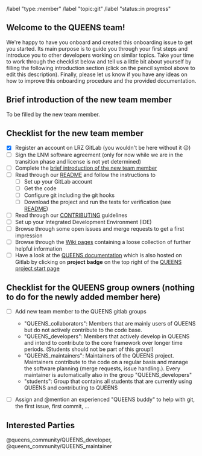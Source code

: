 <!-- Set default label -->
/label "type::member" /label "topic:git" /label "status::in progress"

<!---
Fill the Title field above with "Onboarding FirstName LastName".
-->

<!---
Note that anything between these delimiters is a comment that will not appear in the issue description once created. Click on the Preview tab to see what everything will look like when you submit.
-->

<!---
@mention below the new developer.
-->

## Welcome to the QUEENS team!

We're happy to have you onboard and created this onboarding issue to get you started. Its main purpose is to guide you through your first steps and introduce you to other developers working on similar topics. Take your time to work through the checklist below and tell us a little bit about yourself by filling the following introduction section (click on the pencil symbol above to edit this description). Finally, please let us know if you have any ideas on how to improve this onboarding procedure and the provided documentation.


## Brief introduction of the new team member
<!---
This is of course completely up to you. Feel free to share with us whatever you like.
However, to give you some inspiration, here is a list of things that might be of interest to others:
Your name, affiliation, office location, background (field of study, prior experience with coding), field of research, or thesis topic.
-->
To be filled by the new team member.


## Checklist for the new team member
<!---
Tick the box as soon as a task is completed (either by inserting an "x" in edit mode or clicking on it in view mode).
-->
- [x] Register an account on LRZ GitLab (you wouldn't be here without it :wink:)
- [ ] Sign the LNM software agreement (only for now while we are in the transition phase and license is not yet determined)
- [ ] Complete the [brief introduction of the new team member](#brief-introduction-of-the-new-team-member)
- [ ] Read through our [README](https://gitlab.lrz.de/queens_community/queens/-/blob/master/README.md) and follow the instructions to
   - [ ] Set up your GitLab account
   - [ ] Get the code
   - [ ] Configure git including the git hooks
   - [ ] Download the project and run the tests for verification (see [README](https://gitlab.lrz.de/queens_community/queens/-/blob/master/README.md))
- [ ] Read through our [CONTRIBUTING](https://gitlab.lrz.de/queens_community/queens/-/blob/master/CONTRIBUTING.md) guidelines
- [ ] Set up your Integrated Development Environment (IDE)
- [ ] Browse through some open issues and merge requests to get a first impression
- [ ] Browse through the [Wiki pages](https://gitlab.lrz.de/queens_community/queens/-/wikis/home) containing a loose collection of further helpful information
- [ ] Have a look at the [QUEENS documentation](https://queens_community.pages.gitlab.lrz.de/queens/docs/) which is also hosted on Gitlab by clicking on **project badge** on the top right of the [QUEENS project start page](https://gitlab.lrz.de/queens_community/queens)

## Checklist for the QUEENS group owners (nothing to do for the newly added member here)
<!---
Tick the box as soon as a task is completed (either by inserting an "x" in edit mode or clicking on it in view mode).
-->
- [ ] Add new team member to the QUEENS gitlab groups 
    - "QUEENS_collaborators": Members that are mainly users of QUEENS but do not actively contribute to the code base.
    - "QUEENS_developers": Members that actively develop in QUEENS and intend to contribute to the core framework over longer time periods. (Students should not be part of this group!)
    - "QUEENS_maintainers": Maintainers of the QUEENS project. Maintainers contribute to the code on a regular basis and manage the software planning (merge requests, issue handling.). Every maintainer is automatically also in the group "QUEENS_developers"
    - "students": Group that contains all students that are currently using QUEENS and contributing to QUEENS
- [ ] Assign and @mention an experienced "QUEENS buddy" to help with git, the first issue, first commit, ...


## Interested Parties
<!---
If there's anyone particular you think should be notified, feel free to @mention them here.
-->
@queens_community/QUEENS_developer, @queens_community/QUEENS_maintainer
